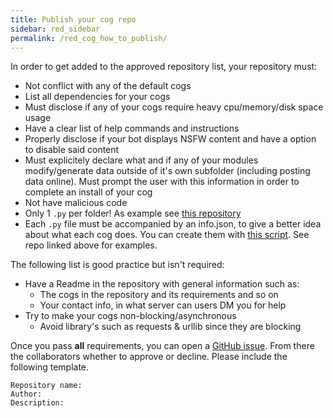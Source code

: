 ```yaml
---
title: Publish your cog repo
sidebar: red_sidebar
permalink: /red_cog_how_to_publish/
---
```


In order to get added to the approved repository list, your repository must:

* Not conflict with any of the default cogs
* List all dependencies for your cogs
* Must disclose if any of your cogs require heavy cpu/memory/disk space usage
* Have a clear list of help commands and instructions
* Properly disclose if your bot displays NSFW content and have a option to disable said content
* Must explicitely declare what and if any of your modules modify/generate data outside of it's own subfolder (including posting data online). Must prompt the user with this information in order to complete an install of your cog
* Not have malicious code
* Only 1 ``.py`` per folder! As example see [this repository](https://github.com/tekulvw/Squid-Plugins)
* Each ``.py`` file must be accompanied by an info.json, to give a better idea about what each cog does. You can create them with [this script](https://gist.github.com/Twentysix26/73a2a09238d6875b5cb7). See repo linked above for examples.

The following list is good practice but isn't required:

* Have a Readme in the repository with general information such as:
    * The cogs in the repository and its requirements and so on
    * Your contact info, in what server can users DM you for help
* Try to make your cogs non-blocking/asynchronous
    * Avoid library's such as requests & urllib since they are blocking


Once you pass **all** requirements, you can open a [GitHub issue](https://github.com/Twentysix26/Red-Docs/issues). From there the collaborators whether to approve or decline. Please include the following template.

```
Repository name:
Author:
Description:
```

